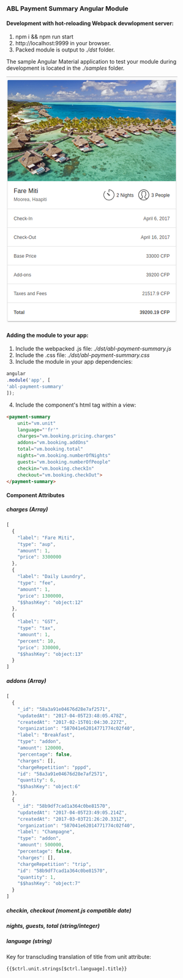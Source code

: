 ### ABL Payment Summary Angular Module

#### Development with hot-reloading Webpack devwlopment server:
1. npm i && npm run start
2. http://localhost:9999 in your browser.
3. Packed module is output to *./dst* folder.

The sample Angular Material application to test your module during development is located in the *./samples* folder.

![screenshot](screen.png?raw=true)

#### Adding the module to your app:
1. Include the webpacked .js file: *./dst/abl-payment-summary.js*
2. Include the .css file: *./dst/abl-payment-summary.css*
3. Include the module in your app dependencies:
```javascript
angular
.module('app', [
'abl-payment-summary'
]);
```
4. Include the component's html tag within a view:
```html      
<payment-summary 
    unit="vm.unit" 
    language="'fr'"
    charges="vm.booking.pricing.charges"
    addons="vm.booking.addOns"
    total="vm.booking.total"
    nights="vm.booking.numberOfNights"
    guests="vm.booking.numberOfPeople"
    checkin="vm.booking.checkIn"
    checkout="vm.booking.checkOut">
</payment-summary>
```
#### Component Attributes

##### charges (Array)
```javascript
[
  {
    "label": "Fare Miti",
    "type": "aup",
    "amount": 1,
    "price": 3300000
  },
  {
    "label": "Daily Laundry",
    "type": "fee",
    "amount": 1,
    "price": 1300000,
    "$$hashKey": "object:12"
  },
  {
    "label": "GST",
    "type": "tax",
    "amount": 1,
    "percent": 10,
    "price": 330000,
    "$$hashKey": "object:13"
  }
]
```

##### addons (Array)
```javascript
[
  {
    "_id": "58a3a91e04676d28e7af2571",
    "updatedAt": "2017-04-05T23:48:05.478Z",
    "createdAt": "2017-02-15T01:04:30.227Z",
    "organization": "587041e62014771774c02f40",
    "label": "Breakfast",
    "type": "addon",
    "amount": 120000,
    "percentage": false,
    "charges": [],
    "chargeRepetition": "pppd",
    "id": "58a3a91e04676d28e7af2571",
    "quantity": 6,
    "$$hashKey": "object:6"
  },
  {
    "_id": "58b9df7cad1a364c0be81570",
    "updatedAt": "2017-04-05T23:49:05.214Z",
    "createdAt": "2017-03-03T21:26:20.331Z",
    "organization": "587041e62014771774c02f40",
    "label": "Champagne",
    "type": "addon",
    "amount": 500000,
    "percentage": false,
    "charges": [],
    "chargeRepetition": "trip",
    "id": "58b9df7cad1a364c0be81570",
    "quantity": 1,
    "$$hashKey": "object:7"
  }
]
```
##### checkin, checkout (moment.js compatible date)

##### nights, guests, total (string/integer)

##### language (string)
Key for transcluding translation of title from unit attribute:
```html
{{$ctrl.unit.strings[$ctrl.language].title}}
```


